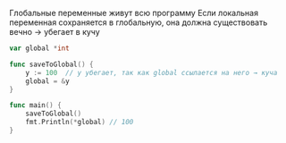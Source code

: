 Глобальные переменные живут всю программу
Если локальная переменная сохраняется в глобальную, она должна существовать вечно → убегает в кучу

```go
var global *int

func saveToGlobal() {
    y := 100  // y убегает, так как global ссылается на него → куча
    global = &y
}

func main() {
    saveToGlobal()
    fmt.Println(*global) // 100
}
```
